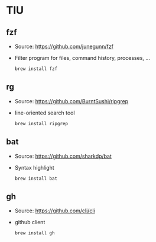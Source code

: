 # TIU

## fzf

- Source: https://github.com/junegunn/fzf
- Filter program for files, command history, processes, ...

  ```
  brew install fzf
  ```

## rg

- Source: https://github.com/BurntSushi/ripgrep
- line-oriented search tool

  ```
  brew install ripgrep
  ```

## bat

- Source: https://github.com/sharkdp/bat
- Syntax highlight

  ```
  brew install bat
  ```

## gh

- Source: https://github.com/cli/cli
- github client

  ```
  brew install gh
  ```
